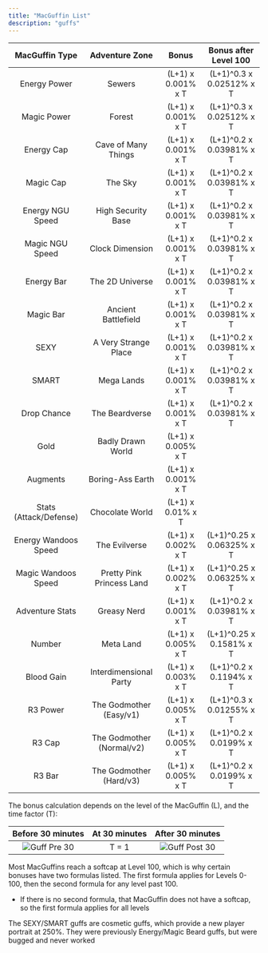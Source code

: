 ```yaml
---
title: "MacGuffin List"
description: "guffs"
---
```


| MacGuffin Type         | Adventure Zone            | Bonus              | Bonus after Level 100     |
| :--------------------: | :-----------------------: | :----------------: | :-----------------------: |
| Energy Power           | Sewers                    | (L+1) x 0.001% x T | (L+1)^0.3 x 0.02512% x T  |
| Magic Power            | Forest                    | (L+1) x 0.001% x T | (L+1)^0.3 x 0.02512% x T  |
| Energy Cap             | Cave of Many Things       | (L+1) x 0.001% x T | (L+1)^0.2 x 0.03981% x T  |
| Magic Cap              | The Sky                   | (L+1) x 0.001% x T | (L+1)^0.2 x 0.03981% x T  |
| Energy NGU Speed       | High Security Base        | (L+1) x 0.001% x T | (L+1)^0.2 x 0.03981% x T  |
| Magic NGU Speed        | Clock Dimension           | (L+1) x 0.001% x T | (L+1)^0.2 x 0.03981% x T  |
| Energy Bar             | The 2D Universe           | (L+1) x 0.001% x T | (L+1)^0.2 x 0.03981% x T  |
| Magic Bar              | Ancient Battlefield       | (L+1) x 0.001% x T | (L+1)^0.2 x 0.03981% x T  |
| SEXY                   | A Very Strange Place      | (L+1) x 0.001% x T | (L+1)^0.2 x 0.03981% x T  |
| SMART                  | Mega Lands                | (L+1) x 0.001% x T | (L+1)^0.2 x 0.03981% x T  |
| Drop Chance            | The Beardverse            | (L+1) x 0.001% x T | (L+1)^0.2 x 0.03981% x T  |
| Gold                   | Badly Drawn World         | (L+1) x 0.005% x T |                           |
| Augments               | Boring-Ass Earth          | (L+1) x 0.001% x T |                           |
| Stats (Attack/Defense) | Chocolate World           | (L+1) x 0.01% x T  |                           |
| Energy Wandoos Speed   | The Evilverse             | (L+1) x 0.002% x T | (L+1)^0.25 x 0.06325% x T |
| Magic Wandoos Speed    | Pretty Pink Princess Land | (L+1) x 0.002% x T | (L+1)^0.25 x 0.06325% x T |
| Adventure Stats        | Greasy Nerd               | (L+1) x 0.001% x T | (L+1)^0.2 x 0.03981% x T  |
| Number                 | Meta Land                 | (L+1) x 0.005% x T | (L+1)^0.25 x 0.1581% x T  |
| Blood Gain             | Interdimensional Party    | (L+1) x 0.003% x T | (L+1)^0.2 x 0.1194% x T   |
| R3 Power               | The Godmother (Easy/v1)   | (L+1) x 0.005% x T | (L+1)^0.3 x 0.01255% x T  |
| R3 Cap                 | The Godmother (Normal/v2) | (L+1) x 0.005% x T | (L+1)^0.2 x 0.0199% x T   |
| R3 Bar                 | The Godmother (Hard/v3)   | (L+1) x 0.005% x T | (L+1)^0.2 x 0.0199% x T   |

The bonus calculation depends on the level of the MacGuffin (L), and the time factor (T):

| Before 30 minutes            | At 30 minutes | After 30 minutes               |
| :--------------------------: | :-----------: | :----------------------------: |
| ![Guff Pre 30](/guffPre.png) | T = 1         | ![Guff Post 30](/guffPost.png) |

Most MacGuffins reach a softcap at Level 100, which is why certain bonuses have two formulas listed. The first formula applies for Levels 0-100, then the second formula for any level past 100.
- If there is no second formula, that MacGuffin does not have a softcap, so the first formula applies for all levels

The SEXY/SMART guffs are cosmetic guffs, which provide a new player portrait at 250%. They were previously Energy/Magic Beard guffs, but were bugged and never worked
